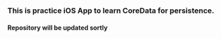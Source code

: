 ### This is practice iOS App to learn CoreData for persistence.

#### Repository will be updated sortly